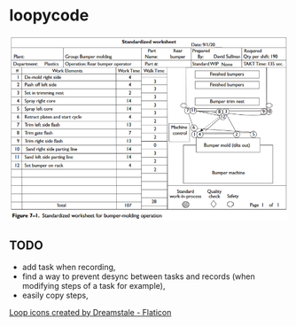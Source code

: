 # loopycode

![standadized-work](standardized-work.png)

## TODO

- add task when recording,
- find a way to prevent desync between tasks and records (when modifying steps of a task for example),
- easily copy steps,

[Loop icons created by Dreamstale - Flaticon](https://www.flaticon.com/free-icons/loop)
